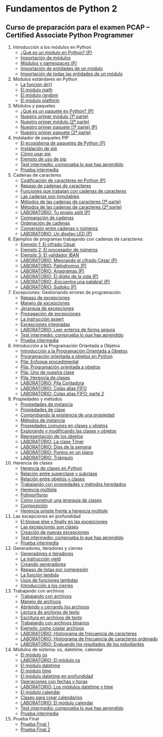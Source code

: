 # Fundamentos de Python 2
## Curso de preparación para el examen PCAP – Certified Associate Python Programmer

1. Introducción a los módulos en Python
    * [¿Qué es un módulo en Python? (P)](contenido/seccion01/clase1.md)
    * [Importación de módulos](contenido/seccion01/clase2.md)
    * [Módulos y namespaces (P)](contenido/seccion01/clase3.md)
    * [Importación de entidades de un módulo](contenido/seccion01/clase4.md)
    * [Importación de todas las entidades de un módulo](contenido/seccion01/clase5.md)
2. Módulos estándares en Python
    * [La función dir()](contenido/seccion02/clase1.md)
    * [El módulo math](contenido/seccion02/clase2.md)
    * [El módulo random](contenido/seccion02/clase3.md)
    * [El módulo platform](contenido/seccion02/clase4.md)
3. Módulos y paquetes
    * [¿Qué es un paquete en Python? (P)](contenido/seccion03/clase1.md)
    * [Nuestro primer módulo (1ª parte)](contenido/seccion03/clase2.md)
    * [Nuestro primer módulo (2ª parte)](contenido/seccion03/clase3.md)
    * [Nuestro primer paquete (1ª parte) (P)](contenido/seccion03/clase4.md) 
    * [Nuestro primer paquete (2ª parte)](contenido/seccion03/clase5.md) 
4. Instalador de paquetes PIP
    * [El ecosistema de paquetes de Python (P)](contenido/seccion04/clase1.md)
    * [Instalación de pip](contenido/seccion04/clase2.md)
    * [Cómo usar pip](contenido/seccion04/clase3.md)
    * [Ejemplo de uso de pip](contenido/seccion04/clase4.md)
    * [Test intermedio: comprueba lo que has aprendido](contenido/seccion04/test.md)
    * [Prueba intermedia](contenido/seccion04/prueba.md)
5. Cadenas de caracteres
    * [Codificación de caracteres en Python (P)](contenido/seccion05/clase1.md)
    * [Repaso de cadenas de caracteres](contenido/seccion05/clase2.md)
    * [Funciones que trabajan con cadenas de caracteres](contenido/seccion05/clase3.md)
    * [Las cadenas son inmutables](contenido/seccion05/clase4.md)
    * [Métodos de las cadenas de caracteres (1ª parte)](contenido/seccion05/clase5.md)
    * [Métodos de las cadenas de caracteres (2ª parte)](contenido/seccion05/clase6.md)
    * [LABORATORIO: Tu propio split (P)](contenido/seccion05/clase7.md)
    * [Comparación de cadenas](contenido/seccion05/clase8.md)
    * [Ordenación de cadenas](contenido/seccion05/clase9.md)
    * [Conversión entre cadenas y números](contenido/seccion05/clase10.md)
    * [LABORATORIO: Un display LED (P)](contenido/seccion05/clase11.md)
6. Ejemplos de programas trabajando con cadenas de caracteres
    * [Ejemplo 1: El cifrado César](contenido/seccion06/clase1.md)
    * [Ejemplo 2: El procesador de números](contenido/seccion06/clase2.md)
    * [Ejemplo 3: El validador IBAN](contenido/seccion06/clase3.md)
    * [LABORATORIO: Mejorando el cifrado César (P)](contenido/seccion06/clase4.md)
    * [LABORATORIO: Palíndromos (P)](contenido/seccion06/clase5.md)
    * [LABORATORIO: Anagramas (P)](contenido/seccion06/clase6.md)
    * [LABORATORIO: El dígito de la vida (P)](contenido/seccion06/clase7.md)
    * [LABORATORIO: ¡Encuentra una palabra! (P)](contenido/seccion06/clase8.md)
    * [LABORATORIO: Sudoku (P)](contenido/seccion06/clase9.md)
7. Excepciones: Gestionando errores de programación
    * [Repaso de excepciones](contenido/seccion07/clase1.md)
    * [Manejo de excepciones](contenido/seccion07/clase2.md)
    * [Jerarquía de excepciones](contenido/seccion07/clase3.md)
    * [Propagación de excepciones](contenido/seccion07/clase4.md)
    * [La instrucción assert](contenido/seccion07/clase5.md)
    * [Excepciones integradas](contenido/seccion07/clase6.md)
    * [LABORATORIO: Leer enteros de forma segura](contenido/seccion07/clase7.md)
    * [Test intermedio: comprueba lo que has aprendido](contenido/seccion07/test.md)
    * [Prueba intermedia](contenido/seccion07/prueba.md)
8. Introducción a la Programación Orientada a Objetos
    * [Introducción a la Programación Orientada a Objetos](contenido/seccion08/clase1.md)
    * [Programación orientada a objetos en Python](contenido/seccion08/clase2.md)
    * [Pila: Enfoque procedimental](contenido/seccion08/clase3.md)
    * [Pila: Programación orientada a objetos](contenido/seccion08/clase4.md)
    * [Pila: Uno de nuestra clase](contenido/seccion08/clase5.md)
    * [Pila: Herencia de clases](contenido/seccion08/clase6.md)
    * [LABORATORIO: Pila Contadora](contenido/seccion08/clase7.md)
    * [LABORATORIO: Colas alias FIFO](contenido/seccion08/clase8.md)
    * [LABORATORIO: Colas alias FIFO: parte 2](contenido/seccion08/clase9.md)
9. Propiedades y métodos
    * [Propiedades de instancia](contenido/seccion09/clase1.md)
    * [Propiedades de clase](contenido/seccion09/clase2.md)
    * [Comprobando la existencia de una propiedad](contenido/seccion09/clase3.md)
    * [Métodos de instancia](contenido/seccion09/clase4.md)
    * [Propiedades comunes en clases y objetos](contenido/seccion09/clase5.md)
    * [Explorando y modificando las clases y objetos](contenido/seccion09/clase6.md)
    * [Representación de los objetos](contenido/seccion09/clase7.md)
    * [LABORATORIO: La clase Timer](contenido/seccion09/clase8.md)
    * [LABORATORIO: Días de la semana](contenido/seccion09/clase9.md)
    * [LABORATORIO: Puntos en un plano](contenido/seccion09/clase10.md)
    * [LABORATORIO: Triángulo](contenido/seccion09/clase11.md)
10. Herencia de clases
    * [Herencia de clases en Python](contenido/seccion10/clase1.md)
    * [Relación entre superclase y subclase](contenido/seccion10/clase2.md)
    * [Relación entre objetos y clases](contenido/seccion10/clase3.md)
    * [Trabajando con propiedades y métodos heredados](contenido/seccion10/clase4.md)
    * [Herencia múltiple](contenido/seccion10/clase5.md)
    * [Polimorfismo](contenido/seccion10/clase6.md)
    * [Cómo construir una jerarquía de clases](contenido/seccion10/clase7.md)
    * [Composición](contenido/seccion10/clase8.md)
    * [Herencia simple frente a herencia múltiple](contenido/seccion10/clase9.md)
11. Las excepciones en profundidad
    * [El bloque else y finally en las excepciones](contenido/seccion11/clase1.md)
    * [Las excepciones son clases](contenido/seccion11/clase2.md)
    * [Creación de nuevas excepciones](contenido/seccion11/clase3.md)
    * [Test intermedio: comprueba lo que has aprendido](contenido/seccion11/test.md)
    * [Prueba intermedia](contenido/seccion11/prueba.md)
12. Generadores, iteradores y cierres
    * [Generadores e iteradores](contenido/seccion12/clase1.md)
    * [La instrucción yield](contenido/seccion12/clase2.md)
    * [Creando generadores](contenido/seccion12/clase3.md)
    * [Repaso de listas por compresión](contenido/seccion12/clase4.md)
    * [La función lambda](contenido/seccion12/clase5.md)
    * [Usos de funciones lambdas](contenido/seccion12/clase6.md)
    * [Introducción a los cierres](contenido/seccion12/clase7.md)
13. Trabajando con archivos
    * [Trabajando con archivos](contenido/seccion13/clase1.md)
    * [Manejo de archivos](contenido/seccion13/clase2.md)
    * [Abriendo y cerrando los archivos](contenido/seccion13/clase3.md)
    * [Lectura de archivos de texto](contenido/seccion13/clase4.md)
    * [Escritura en archivos de texto](contenido/seccion13/clase5.md)
    * [Trabajando con archivos binarios](contenido/seccion13/clase6.md)
    * [Ejemplo: como copiar archivos](contenido/seccion13/clase7.md)
    * [LABORATORIO: Histograma de frecuencia de caracteres](contenido/seccion13/clase8.md)
    * [LABORATORIO: Histograma de frecuencia de caracteres ordenado](contenido/seccion13/clase9.md)
    * [LABORATORIO: Evaluando los resultados de los estudiantes](contenido/seccion13/clase10.md)
14. Módulos de sistema: os, datetime, calendar
    * [El módulo os](contenido/seccion14/clase1.md)
    * [LABORATORIO: El módulo os](contenido/seccion14/clase2.md)
    * [El módulo datetime](contenido/seccion14/clase3.md)
    * [El módulo time](contenido/seccion14/clase4.md)
    * [El módulo datetime en profundidad](contenido/seccion14/clase5.md)
    * [Operaciones con fechas y horas](contenido/seccion14/clase6.md)
    * [LABORATORIO: Los módulos datetime y time](contenido/seccion14/clase7.md)
    * [El módulo calendar](contenido/seccion14/clase8.md)
    * [Clases para crear calendarios](contenido/seccion14/clase9.md)
    * [LABORATORIO: El módulo calendar](contenido/seccion14/clase10.md)
    * [Test intermedio: comprueba lo que has aprendido](contenido/seccion14/test.md)
    * [Prueba intermedia](contenido/seccion14/prueba.md)
15. Prueba Final
    * [Prueba Final 1](contenido/seccion15/prueba1.md)
    * [Prueba Final 2](contenido/seccion15/prueba2.md)

